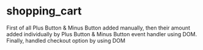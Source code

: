 # shopping_cart
First of all Plus Button & Minus Button added manually, then their amount added individually by 
Plus Button & Minus Button event handler using DOM.
Finally, handled checkout option by using DOM
